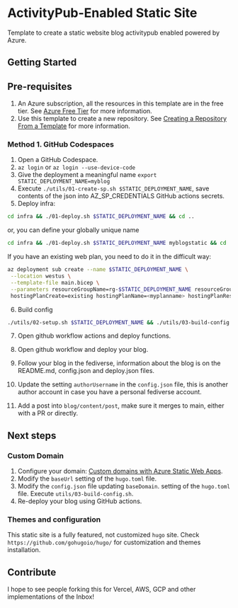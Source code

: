 # ActivityPub-Enabled Static Site 

Template to create a static website blog activitypub enabled powered by Azure.

## Getting Started

## Pre-requisites

1. An Azure subscription, all the resources in this template are in the free tier. See [Azure Free Tier](https://azure.microsoft.com/en-us/free/) for more information.
1. Use this template to create a new repository. See [Creating a Repository From a Template](https://docs.github.com/en/repositories/creating-and-managing-repositories/creating-a-repository-from-a-template) for more information.

### Method 1. GitHub Codespaces

1. Open a GitHub Codespace.
2. `az login` or `az login --use-device-code`
3. Give the deployment a meaningful name `export STATIC_DEPLOYMENT_NAME=myblog`
4. Execute `./utils/01-create-sp.sh $STATIC_DEPLOYMENT_NAME`, save contents of the json into AZ_SP_CREDENTIALS GitHub actions secrets.
5. Deploy infra:

```bash
cd infra && ./01-deploy.sh $STATIC_DEPLOYMENT_NAME && cd ..
```

or, you can define your globally unique name

```bash
cd infra && ./01-deploy.sh $STATIC_DEPLOYMENT_NAME myblogstatic && cd ..
```

If you have an existing web plan, you need to do it in the difficult way:

```bash
az deployment sub create --name $STATIC_DEPLOYMENT_NAME \
 --location westus \
 --template-file main.bicep \
 --parameters resourceGroupName=rg-$STATIC_DEPLOYMENT_NAME resourceGroupLocation=westus \
 hostingPlanCreate=existing hostingPlanName=<myplanname> hostingPlanResourceGroupName=<myresourcegroup>
```

6. Build config

```bash
./utils/02-setup.sh $STATIC_DEPLOYMENT_NAME && ./utils/03-build-config.sh
```

7. Open github workflow actions and deploy functions. 
8. Open github workflow and deploy your blog.

9. Follow your blog in the fediverse, information about the blog is on the README.md, config.json and deploy.json files.

10. Update the setting `authorUsername` in the `config.json` file, this is another author account in case you have a personal fediverse account.

11. Add a post into `blog/content/post`, make sure it merges to main, either with a PR or directly.

## Next steps

### Custom Domain

1. Configure your domain: [Custom domains with Azure Static Web Apps](https://learn.microsoft.com/en-us/azure/static-web-apps/custom-domain).
2. Modify the `baseUrl` setting of the `hugo.toml` file.
3. Modify the `config.json` file updating `baseDomain`. setting of the `hugo.toml` file. Execute `utils/03-build-config.sh`.
4. Re-deploy your blog using GitHub actions.

### Themes and configuration

This static site is a fully featured, not customized `hugo` site. Check `https://github.com/gohugoio/hugo/` for customization and themes installation.

## Contribute

I hope to see people forking this for Vercel, AWS, GCP and other implementations of the Inbox!